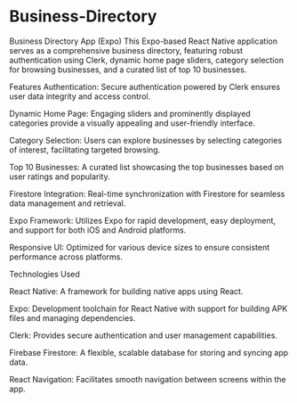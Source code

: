 # Business-Directory
Business Directory App (Expo)
This Expo-based React Native application serves as a comprehensive business directory, featuring robust authentication using Clerk, dynamic home page sliders, category selection for browsing businesses, and a curated list of top 10 businesses.

Features
Authentication: Secure authentication powered by Clerk ensures user data integrity and access control.

Dynamic Home Page: Engaging sliders and prominently displayed categories provide a visually appealing and user-friendly interface.

Category Selection: Users can explore businesses by selecting categories of interest, facilitating targeted browsing.

Top 10 Businesses: A curated list showcasing the top businesses based on user ratings and popularity.

Firestore Integration: Real-time synchronization with Firestore for seamless data management and retrieval.

Expo Framework: Utilizes Expo for rapid development, easy deployment, and support for both iOS and Android platforms.

Responsive UI: Optimized for various device sizes to ensure consistent performance across platforms.




Technologies Used

React Native: A framework for building native apps using React.

Expo: Development toolchain for React Native with support for building APK files and managing dependencies.

Clerk: Provides secure authentication and user management capabilities.

Firebase Firestore: A flexible, scalable database for storing and syncing app data.

React Navigation: Facilitates smooth navigation between screens within the app.



